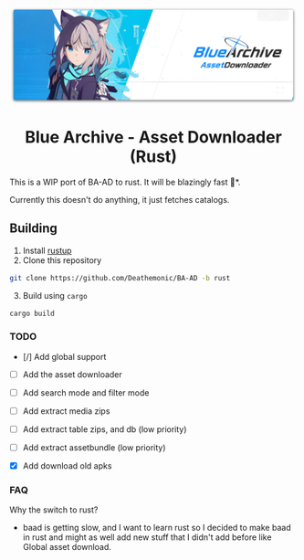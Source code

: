 <div align="center">
  <img src="resources/github/archive.png" width="500px" alt="logo">
  <h1>Blue Archive - Asset Downloader (Rust)</h1>
</div>

This is a WIP port of BA-AD to rust. It will be blazingly fast 🚀*.


Currently this doesn't do anything, it just fetches catalogs.


## Building
1. Install [rustup](https://rustup.rs)
2. Clone this repository
```sh
git clone https://github.com/Deathemonic/BA-AD -b rust
```
3. Build using `cargo`
```sh
cargo build
```


### TODO
- [/] Add global support
- [ ] Add the asset downloader
- [ ] Add search mode and filter mode
- [ ] Add extract media zips
- [ ] Add extract table zips, and db (low priority)
- [ ] Add extract assetbundle (low priority)
- [X] Add download old apks


### FAQ


Why the switch to rust?
- baad is getting slow, and I want to learn rust so I decided to make baad in rust and might as well add new stuff that I didn't add before like Global asset download.
